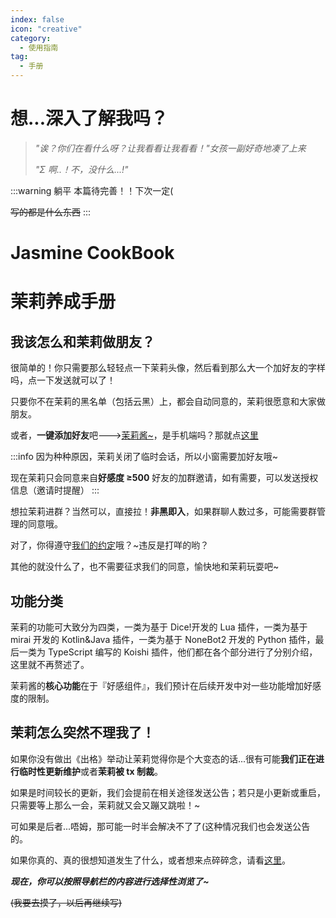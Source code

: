 ```yaml
---
index: false
icon: "creative"
category:
  - 使用指南
tag:
  - 手册
---
```


# 想...深入了解我吗？

> _"诶？你们在看什么呀？让我看看让我看看！"女孩一副好奇地凑了上来_
>
> _"Σ 啊..！不，没什么...!"_

:::warning 躺平
本篇待完善！！下次一定(

~~写的都是什么东西~~
:::

<h1 class="manual_topic">Jasmine CookBook</h1>
<h1 class="manual_topic">茉莉养成手册</h1>

## 我该怎么和茉莉做朋友？

很简单的！你只需要那么轻轻点一下茉莉头像，然后看到那么大一个加好友的字样吗，点一下发送就可以了！

只要你不在茉莉的黑名单（包括云黑）上，都会自动同意的，茉莉很愿意和大家做朋友。

或者，**一键添加好友**吧--->[茉莉酱~](tencent://AddContact/?fromId=45&fromSubId=1&subcmd=all&uin=3349795206&website=www.oicqzone.com)，是手机端吗？那就点[这里](mqqwpa://im/chat?chat_type=wpa&uin=3349795206&version=1&src_type=web&web_src=oicqzone.com)

:::info
因为种种原因，茉莉关闭了临时会话，所以小窗需要加好友哦~

现在茉莉只会同意来自**好感度 ≥500** 好友的加群邀请，如有需要，可以发送授权信息（邀请时提醒）
:::

想拉茉莉进群？当然可以，直接拉！**非黑即入**，如果群聊人数过多，可能需要群管理的同意哦。

对了，你得遵守[我们的约定](../promise/)哦？~违反是打咩的哟？

其他的就没什么了，也不需要征求我们的同意，愉快地和茉莉玩耍吧~

## 功能分类

茉莉的功能可大致分为四类，一类为基于 Dice!开发的 Lua 插件，一类为基于 mirai 开发的 Kotlin&Java 插件，一类为基于 NoneBot2 开发的 Python 插件，最后一类为 TypeScript 编写的 Koishi 插件，他们都在各个部分进行了分别介绍，这里就不再赘述了。

茉莉酱的**核心功能**在于『好感组件』，我们预计在后续开发中对一些功能增加好感度的限制。

## 茉莉怎么突然不理我了！

如果你没有做出《出格》举动让茉莉觉得你是个大变态的话...很有可能**我们正在进行临时性更新维护**或者**茉莉被 tx 制裁**。

如果是时间较长的更新，我们会提前在相关途径发送公告；若只是小更新或重启，只需要等上那么一会，茉莉就又会又蹦又跳啦！~

可如果是后者...唔姆，那可能一时半会解决不了了(这种情况我们也会发送公告的。

如果你真的、真的很想知道发生了什么，或者想来点碎碎念，请看[这里](../developer/)。

**_现在，你可以按照导航栏的内容进行选择性浏览了~_**

~~(我要去摸了，以后再继续写)~~
